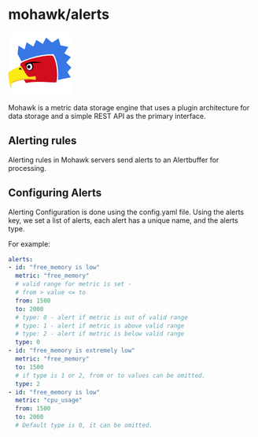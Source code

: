 # mohawk/alerts

![Mohawk](/images/logo-128.png?raw=true "Mohawk Logo")

Mohawk is a metric data storage engine that uses a plugin architecture for data storage and a simple REST API as the primary interface.

## Alerting rules

Alerting rules in Mohawk servers send alerts to an Alertbuffer for processing.

## Configuring Alerts

Alerting Configuration is done using the config.yaml file.
Using the alerts key, we set a list of alerts, each alert has a unique name, and the alerts type.

For example:

```yaml
alerts:
- id: "free_memory is low"
  metric: "free_memory"
  # valid range for metric is set -
  # from > value <= to
  from: 1500
  to: 2000
  # type: 0 - alert if metric is out of valid range
  # type: 1 - alert if metric is above valid range
  # type: 2 - alert if metric is below valid range
  type: 0
- id: "free_memory is extremely low"
  metric: "free_memory"
  to: 1500
  # if type is 1 or 2, from or to values can be omitted.
  type: 2
- id: "free_memory is low"
  metric: "cpu_usage"
  from: 1500
  to: 2000
  # Default type is 0, it can be omitted.
```
